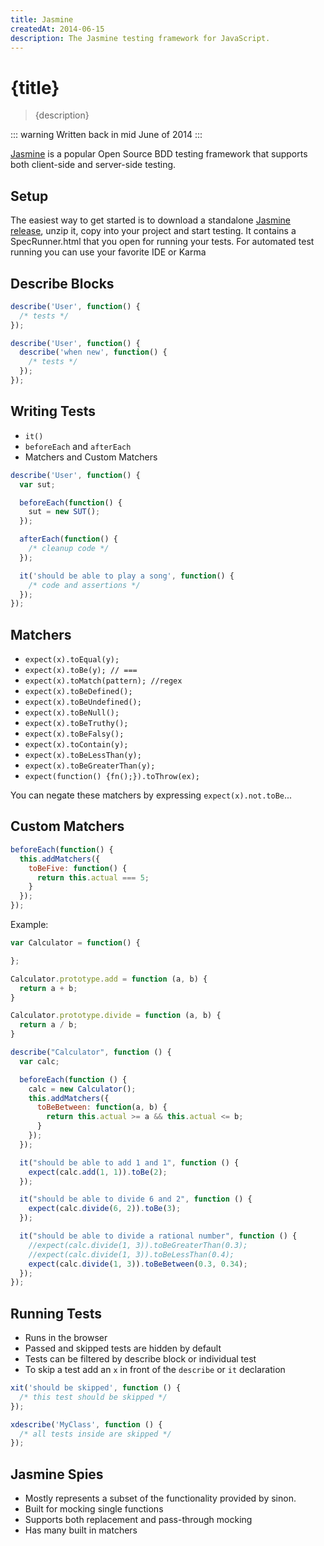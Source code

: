 ```yaml
---
title: Jasmine
createdAt: 2014-06-15
description: The Jasmine testing framework for JavaScript.
---
```


# {title}

> {description}

::: warning
Written back in mid June of 2014
:::

[Jasmine](http://jasmine.github.io/) is a popular Open Source BDD testing framework that supports both client-side and server-side testing.

## Setup

The easiest way to get started is to download a standalone [Jasmine release](https://github.com/jasmine/jasmine/releases), unzip it, copy into your project and start testing. It contains a SpecRunner.html that you open for running your tests. For automated test running you can use your favorite IDE or Karma

## Describe Blocks

```js
describe('User', function() {
  /* tests */
});
```

```js
describe('User', function() {
  describe('when new', function() {
    /* tests */
  });
});
```

## Writing Tests

* `it()`
* `beforeEach` and `afterEach`
* Matchers and Custom Matchers

```js
describe('User', function() {
  var sut;

  beforeEach(function() {
    sut = new SUT();
  });

  afterEach(function() {
    /* cleanup code */
  });

  it('should be able to play a song', function() {
    /* code and assertions */
  });
});
```

## Matchers

* `expect(x).toEqual(y);`
* `expect(x).toBe(y); // ===`
* `expect(x).toMatch(pattern); //regex`
* `expect(x).toBeDefined();`
* `expect(x).toBeUndefined();`
* `expect(x).toBeNull();`
* `expect(x).toBeTruthy();`
* `expect(x).toBeFalsy();`
* `expect(x).toContain(y);`
* `expect(x).toBeLessThan(y);`
* `expect(x).toBeGreaterThan(y);`
* `expect(function() {fn();}).toThrow(ex);`

You can negate these matchers by expressing `expect(x).not.toBe`...

## Custom Matchers

```js
beforeEach(function() {
  this.addMatchers({
    toBeFive: function() {
      return this.actual === 5;
    }
  });
});
```

Example:

```js
var Calculator = function() {

};

Calculator.prototype.add = function (a, b) {
  return a + b;
}

Calculator.prototype.divide = function (a, b) {
  return a / b;
}
```

```js
describe("Calculator", function () {
  var calc;

  beforeEach(function () {
    calc = new Calculator();
    this.addMatchers({
      toBeBetween: function(a, b) {
        return this.actual >= a && this.actual <= b;
      }
    });
  });

  it("should be able to add 1 and 1", function () {
    expect(calc.add(1, 1)).toBe(2);
  });

  it("should be able to divide 6 and 2", function () {
    expect(calc.divide(6, 2)).toBe(3);
  });

  it("should be able to divide a rational number", function () {
    //expect(calc.divide(1, 3)).toBeGreaterThan(0.3);
    //expect(calc.divide(1, 3)).toBeLessThan(0.4);
    expect(calc.divide(1, 3)).toBeBetween(0.3, 0.34);
  });
});
```

## Running Tests

- Runs in the browser
- Passed and skipped tests are hidden by default
- Tests can be filtered by describe block or individual test
- To skip a test add an `x` in front of the `describe` or `it` declaration

```js
xit('should be skipped', function () {
  /* this test should be skipped */
});
```

```js
xdescribe('MyClass', function () {
  /* all tests inside are skipped */
});
```

## Jasmine Spies

- Mostly represents a subset of the functionality provided by sinon.
- Built for mocking single functions
- Supports both replacement and pass-through mocking
- Has many built in matchers
